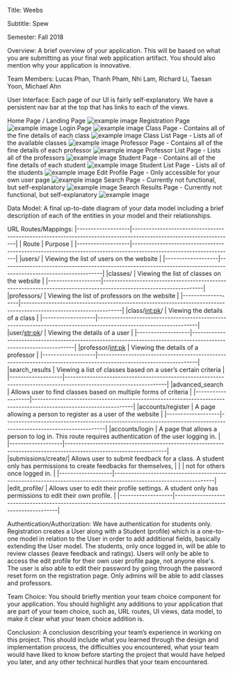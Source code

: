 Title: Weebs


Subtitle: Spew


Semester: Fall 2018


Overview: A brief overview of your application. This will be based on what you are submitting as your final web application artifact. You should also mention why your application is innovative.


Team Members: Lucas Phan, Thanh Pham, Nhi Lam, Richard Li, Taesan Yoon, Michael Ahn


User Interface: Each page of our UI is fairly self-explanatory. We have a persistent nav bar at the top that has links to each of the views.

Home Page / Landing Page
![example image](images_final/326HomePage.png)
Registration Page
![example image](images_final/326RegistrationPage.png)
Login Page
![example image](images_final/326LoginPage.png)
Class Page - Contains all of the fine details of each class
![example image](images_final/326ClassPage.png)
Class List Page - Lists all of the available classes
![example image](images_final/326ClassList.png)
Professor Page - Contains all of the fine details of each professor
![example image](images_final/326ProfessorPage.png)
Professor List Page - Lists all of the professors
![example image](images_final/326ProfessorList.png)
Student Page - Contains all of the fine details of each student
![example image](images_final/326StudentPage.png)
Student List Page - Lists all of the students
![example image](images_final/326StudentList.png)
Edit Profile Page - Only accessible for your own user page
![example image](images_final/326EditProfilePage.png)
Search Page - Currently not functional, but self-explanatory
![example image](images_final/326AdvancedSearch.png)
Search Results Page - Currently not functional, but self-explanatory
![example image](images_final/326SearchResultsPage.png)


Data Model: A final up-to-date diagram of your data model including a brief description of each of the entities in your model and their relationships.


URL Routes/Mappings: 
|-------------------|------------------------------------------------------------------------------------------------------------------| | Route             | Purpose                                                                                                          | 
|-------------------|------------------------------------------------------------------------------------------------------------------|
|users/             | Viewing the list of users on the website                                                                         |
|-------------------|------------------------------------------------------------------------------------------------------------------|
|classes/           | Viewing the list of classes on the website                                                                       |
|-------------------|------------------------------------------------------------------------------------------------------------------|
|professors/        | Viewing the list of professors on the website                                                                    |
|-------------------|------------------------------------------------------------------------------------------------------------------|
|class/<int:pk>/    | Viewing the details of a class                                                                                   |
|-------------------|------------------------------------------------------------------------------------------------------------------|
|user/<str:pk>/     | Viewing the details of a user                                                                                    |
|-------------------|------------------------------------------------------------------------------------------------------------------|
|professor/<int:pk> | Viewing the details of a professor                                                                               |
|-------------------|------------------------------------------------------------------------------------------------------------------|
|search_results     | Viewing a list of classes based on a user’s certain criteria                                                     |
|-------------------|------------------------------------------------------------------------------------------------------------------|
|advanced_search    | Allows user to find classes based on multiple forms of criteria                                                  |
|-------------------|------------------------------------------------------------------------------------------------------------------|
|accounts/register  | A page allowing a person to register as a user of the website                                                    |
|-------------------|------------------------------------------------------------------------------------------------------------------|
|accounts/login     | A page that allows a person to log in. This route requires authentication of the user logging in.                |
|-------------------|------------------------------------------------------------------------------------------------------------------|
|submissions/create/| Allows user to submit feedback for a class. A student only has permissions to create feedbacks for themselves,   | |                   | not for others once logged in.                                                                                   |
|-------------------|------------------------------------------------------------------------------------------------------------------|
|edit_profile/      | Allows user to edit their profile settings. A student only has permissions to edit their own profile.            |
|-------------------|------------------------------------------------------------------------------------------------------------------|

Authentication/Authorization: We have authentication for students only. Registration creates a User along with a Student (profile) which is a one-to-one model in relation to the User in order to add additional fields, basically extending the User model. The students, only once logged in, will be able to review classes (leave feedback and ratings). Users will only be able to access the edit profile for their own user profile page, not anyone else's. The user is also able to edit their password by going through the password reset form on the registration page. Only admins will be able to add classes and professors.


Team Choice: You should briefly mention your team choice component for your application. You should highlight any additions to your application that are part of your team choice, such as, URL routes, UI views, data model, to make it clear what your team choice addition is.


Conclusion: A conclusion describing your team’s experience in working on this project. This should include what you learned through the design and implementation process, the difficulties you encountered, what your team would have liked to know before starting the project that would have helped you later, and any other technical hurdles that your team encountered.
